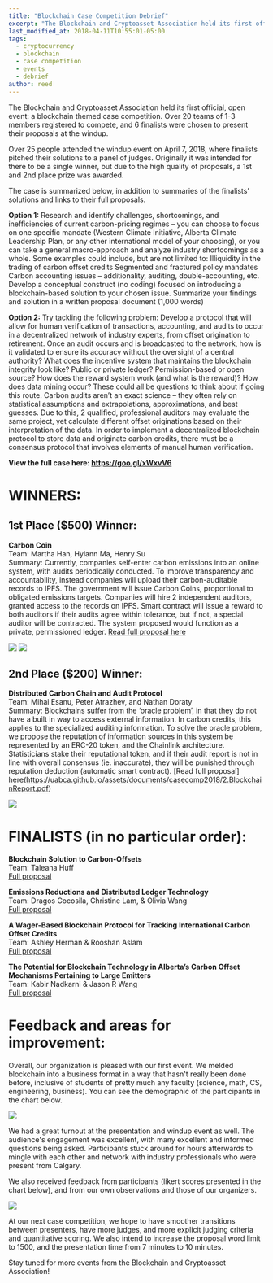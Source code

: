 ```yaml
---
title: "Blockchain Case Competition Debrief"
excerpt: "The Blockchain and Cryptoasset Association held its first official, open event: a blockchain themed case competition. Over 20 teams of 1-3 members registered, 6 finalists were chosen, and a 1st ($500) and 2nd ($200) place prize were awarded. Over 25 people attended the windup presentations."
last_modified_at: 2018-04-11T10:55:01-05:00
tags: 
  - cryptocurrency
  - blockchain
  - case competition
  - events
  - debrief
author: reed
---
```

The Blockchain and Cryptoasset Association held its first official, open event: a blockchain themed case competition. Over 20 teams of 1-3 members registered to compete, and 6 finalists were chosen to present their proposals at the windup. 

Over 25 people attended the windup event on April 7, 2018, where finalists pitched their solutions to a panel of judges. Originally it was intended for there to be a single winner, but due to the high quality of proposals, a 1st and 2nd place prize was awarded.

The case is summarized below, in addition to summaries of the finalists’ solutions and links to their full proposals. 

**Option 1:**
Research and identify challenges, shortcomings, and inefficiencies of current carbon-pricing regimes – you can choose to focus on one specific mandate (Western Climate Initiative, Alberta Climate Leadership Plan, or any other international model of your choosing), or you can take a general macro-approach and analyze industry shortcomings as a whole. Some examples could include, but are not limited to:
Illiquidity in the trading of carbon offset credits
Segmented and fractured policy mandates
Carbon accounting issues – additionality, auditing, double-accounting, etc.
Develop a conceptual construct (no coding) focused on introducing a blockchain-based solution to your chosen issue.
Summarize your findings and solution in a written proposal document (1,000 words)

**Option 2:**
Try tackling the following problem: Develop a protocol that will allow for human verification of transactions, accounting, and audits to occur in a decentralized network of industry experts, from offset origination to retirement. Once an audit occurs and is broadcasted to the network, how is it validated to ensure its accuracy without the oversight of a central authority? What does the incentive system that maintains the blockchain integrity look like? Public or private ledger? Permission-based or open source? How does the reward system work (and what is the reward)? How does data mining occur? These could all be questions to think about if going this route.
Carbon audits aren’t an exact science – they often rely on statistical assumptions and extrapolations, approximations, and best guesses. Due to this, 2 qualified, professional auditors may evaluate the same project, yet calculate different offset originations based on their interpretation of the data. In order to implement a decentralized blockchain protocol to store data and originate carbon credits, there must be a consensus protocol that involves elements of manual human verification.

**View the full case here: https://goo.gl/xWxvV6**


# WINNERS: #

## 1st Place ($500) Winner: ## 

**Carbon Coin**  
Team: Martha Han, Hylann Ma, Henry Su  
Summary: Currently, companies self-enter carbon emissions into an online system, with audits periodically conducted. To improve transparency and accountability, instead companies will upload their carbon-auditable records to IPFS. The government will issue Carbon Coins, proportional to obligated emissions targets. Companies will hire 2 independent auditors, granted access to the records on IPFS. Smart contract will issue a reward to both auditors if their audits agree within tolerance, but if not, a special auditor will be contracted.  The system proposed would function as a private, permissioned ledger.  [Read full proposal here](https://uabca.github.io/assets/documents/casecomp2018/4.%20Blockchain%20Case%20Competition%20-%20CarbonCoin.pdf)

![](https://uabca.github.io/assets/documents/casecomp2018/images/Carboncoin1.PNG)
![](https://uabca.github.io/assets/documents/casecomp2018/images/Carboncoin2.PNG)

## 2nd Place ($200) Winner: ## 

**Distributed Carbon Chain and Audit Protocol**  
Team: Mihai Esanu, Peter Atrazhev, and Nathan Doraty  
Summary:  Blockchains suffer from the ‘oracle problem’, in that they do not have a built in way to access external information. In carbon credits, this applies to the specialized auditing information. To solve the oracle problem, we propose the reputation of information sources in this system be represented by an ERC-20 token, and the Chainlink architecture. Statisticians stake their reputational token, and if their audit report is not in line with overall consensus (ie. inaccurate), they will be punished through reputation deduction (automatic smart contract). [Read full proposal] here(https://uabca.github.io/assets/documents/casecomp2018/2.BlockchainReport.pdf)

![](https://uabca.github.io/assets/documents/casecomp2018/images/High_level_architecture.PNG)


# FINALISTS (in no particular order): # 

**Blockchain Solution to Carbon-Offsets**  
Team: Taleana Huff  
[Full proposal](https://uabca.github.io/assets/documents/casecomp2018/1.Taleana_Huff_Carbon-Offset_Blockchain_Case.pdf)

**Emissions Reductions and Distributed Ledger Technology**  
Team: Dragos Cocosila, Christine Lam, & Olivia Wang  
[Full proposal](https://uabca.github.io/assets/documents/casecomp2018/3.Inaugural%20CaseCompSubmision.pdf)

**A Wager-Based Blockchain Protocol for Tracking International Carbon Offset Credits**  
Team: Ashley Herman & Rooshan Aslam  
[Full proposal](https://uabca.github.io/assets/documents/casecomp2018/5.%20herman_aslam.pdf)

**The Potential for Blockchain Technology in Alberta’s Carbon Offset Mechanisms Pertaining to Large Emitters**  
Team: Kabir Nadkarni & Jason R Wang  
[Full proposal](https://uabca.github.io/assets/documents/casecomp2018/6.2%20The%20potential%20for%20blockchain%20technology%20in%20Alberta’s%20carbon%20offset%20mechanisms%20pertaining%20to%20large%20emitters.pdf)


# Feedback and areas for improvement: #

Overall, our organization is pleased with our first event.  We melded blockchain into a business format in a way that hasn't really been done before, inclusive of  students of pretty much any faculty (science, math, CS, engineering, business). You can see the demographic of the participants in the chart below.

![](https://uabca.github.io/assets/documents/casecomp2018/images/png;base641d11925411272a89.png)

We had a great turnout at the presentation and windup event as well. The audience's engagement was excellent, with many excellent and informed questions being asked. Participants stuck around for hours afterwards to mingle with each other and network with industry professionals who were present from Calgary.   

We also received feedback from participants (likert scores presented in the chart below), and from our own observations and those of our organizers. 

![](https://uabca.github.io/assets/documents/casecomp2018/images/png;base6486caacec8452599c.png)

At our next case competition, we hope to have smoother transitions between presenters, have more judges, and more explicit judging criteria and quantitative scoring. We also intend to increase the proposal word limit to 1500, and the presentation time from 7 minutes to 10 minutes.  

Stay tuned for more events from the Blockchain and Cryptoasset Association!



